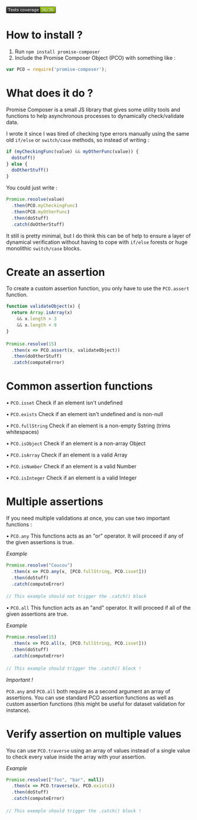 ![Tests coverage](https://raw.githubusercontent.com/FalconPilot/promise-composer/master/badges/tests.png)

# How to install ?

1. Run `npm install promise-composer`
2. Include the Promise Composer Object (PCO) with something like :

```javascript
var PCO = require('promise-composer');
```

# What does it do ?

Promise Composer is a small JS library that gives some utility tools and
functions to help asynchronous processes to dynamically check/validate data.

I wrote it since I was tired of checking type errors manually using the
same old `if/else` or `switch/case` methods, so instead of writing :

```javascript
if (myCheckingFunc(value) && myOtherFunc(value)) {
  doStuff()
} else {
  doOtherStuff()
}
```

You could just write :

```javascript
Promise.resolve(value)
  .then(PCO.myCheckingFunc)
  .then(PCO.myOtherFunc)
  .then(doStuff)
  .catch(doOtherStuff)
```

It still is pretty minimal, but I do think this can be of help to ensure a
layer of dynamical verification without having to cope with `if/else` forests
or huge monolithic `switch/case` blocks.

# Create an assertion

To create a custom assertion function, you only have to use the `PCO.assert`
function.

```javascript
function validateObject(x) {
  return Array.isArray(x)
    && x.length > 3
    && x.length < 9
}

Promise.resolve(15)
  .then(x => PCO.assert(x, validateObject))
  .then(doOtherStuff)
  .catch(computeError)
```

# Common assertion functions

• `PCO.isset`
Check if an element isn't undefined

• `PCO.exists`
Check if an element isn't undefined and is non-null

• `PCO.fullString`
Check if an element is a non-empty Sstring (trims whitespaces)

• `PCO.isObject`
Check if an element is a non-array Object

• `PCO.isArray`
Check if an element is a valid Array

• `PCO.isNumber`
Check if an element is a valid Number

• `PCO.isInteger`
Check if an element is a valid Integer

# Multiple assertions

If you need multiple validations at once, you can use two important functions :

• `PCO.any`
This functions acts as an "or" operator. It will proceed if any of the
given assertions is true.

*Example*
```javascript
Promise.resolve("Coucou")
  .then(x => PCO.any(x, [PCO.fullString, PCO.isset]))
  .then(doStuff)
  .catch(computeError)

// This example should not trigger the .catch() block
```

• `PCO.all`
This function acts as an "and" operator. It will proceed if all of the
given assertions are true.

*Example*
```javascript
Promise.resolve(15)
  .then(x => PCO.all(x, [PCO.fullString, PCO.isset]))
  .then(doStuff)
  .catch(computeError)

// This example should trigger the .catch() block !
```

*Important !*

`PCO.any` and `PCO.all` both require as a second argument an array of
assertions. You can use standard PCO assertion functions as well as
custom assertion functions (this might be useful for dataset validation
for instance).

# Verify assertion on multiple values

You can use `PCO.traverse` using an array of values instead of a single value
to check every value inside the array with your assertion.

*Example*
```javascript
Promise.resolve(["foo", "bar", null])
  .then(x => PCO.traverse(x, PCO.exists))
  .then(doStuff)
  .catch(computeError)

// This exemple should trigger the .catch() block !
```
